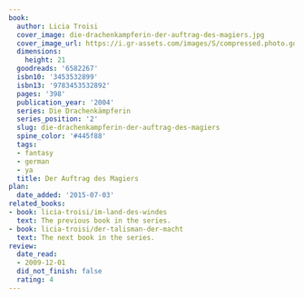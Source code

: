 ```yaml
---
book:
  author: Licia Troisi
  cover_image: die-drachenkampferin-der-auftrag-des-magiers.jpg
  cover_image_url: https://i.gr-assets.com/images/S/compressed.photo.goodreads.com/books/1330028268l/6582267._SX98_.jpg
  dimensions:
    height: 21
  goodreads: '6582267'
  isbn10: '3453532899'
  isbn13: '9783453532892'
  pages: '398'
  publication_year: '2004'
  series: Die Drachenkämpferin
  series_position: '2'
  slug: die-drachenkampferin-der-auftrag-des-magiers
  spine_color: '#445f88'
  tags:
  - fantasy
  - german
  - ya
  title: Der Auftrag des Magiers
plan:
  date_added: '2015-07-03'
related_books:
- book: licia-troisi/im-land-des-windes
  text: The previous book in the series.
- book: licia-troisi/der-talisman-der-macht
  text: The next book in the series.
review:
  date_read:
  - 2009-12-01
  did_not_finish: false
  rating: 4
---
```

